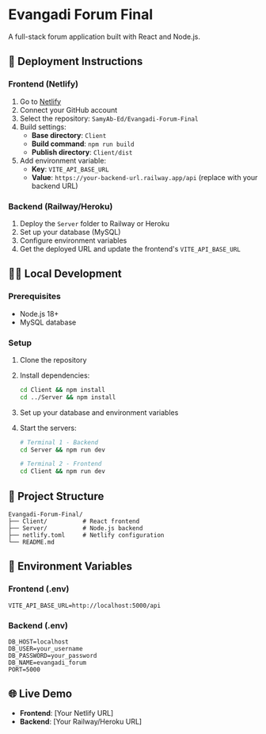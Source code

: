# Evangadi Forum Final

A full-stack forum application built with React and Node.js.

## 🚀 Deployment Instructions

### Frontend (Netlify)

1. Go to [Netlify](https://app.netlify.com/start/repos/SamyAb-Ed%2FEvangadi-Forum-Final)
2. Connect your GitHub account
3. Select the repository: `SamyAb-Ed/Evangadi-Forum-Final`
4. Build settings:
   - **Base directory**: `Client`
   - **Build command**: `npm run build`
   - **Publish directory**: `Client/dist`
5. Add environment variable:
   - **Key**: `VITE_API_BASE_URL`
   - **Value**: `https://your-backend-url.railway.app/api` (replace with your backend URL)

### Backend (Railway/Heroku)

1. Deploy the `Server` folder to Railway or Heroku
2. Set up your database (MySQL)
3. Configure environment variables
4. Get the deployed URL and update the frontend's `VITE_API_BASE_URL`

## 🏃‍♂️ Local Development

### Prerequisites

- Node.js 18+
- MySQL database

### Setup

1. Clone the repository
2. Install dependencies:
   ```bash
   cd Client && npm install
   cd ../Server && npm install
   ```
3. Set up your database and environment variables
4. Start the servers:

   ```bash
   # Terminal 1 - Backend
   cd Server && npm run dev

   # Terminal 2 - Frontend
   cd Client && npm run dev
   ```

## 📁 Project Structure

```
Evangadi-Forum-Final/
├── Client/          # React frontend
├── Server/          # Node.js backend
├── netlify.toml     # Netlify configuration
└── README.md
```

## 🔧 Environment Variables

### Frontend (.env)

```
VITE_API_BASE_URL=http://localhost:5000/api
```

### Backend (.env)

```
DB_HOST=localhost
DB_USER=your_username
DB_PASSWORD=your_password
DB_NAME=evangadi_forum
PORT=5000
```

## 🌐 Live Demo

- **Frontend**: [Your Netlify URL]
- **Backend**: [Your Railway/Heroku URL]
